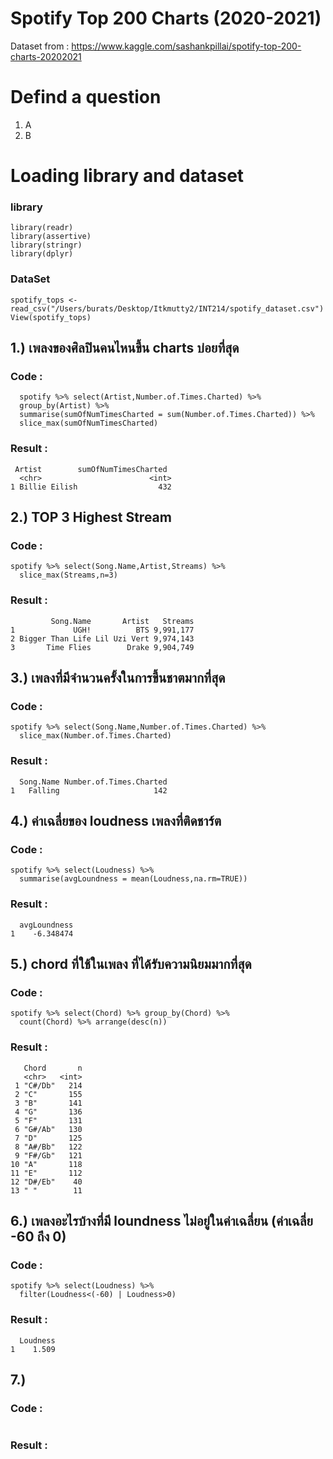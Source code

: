 # Spotify Top 200 Charts (2020-2021)

Dataset from : https://www.kaggle.com/sashankpillai/spotify-top-200-charts-20202021

# Defind a question
1. A
2. B

# Loading library and dataset

### library
```{R}
library(readr)
library(assertive)
library(stringr)
library(dplyr)
```
### DataSet
```{R}
spotify_tops <- read_csv("/Users/burats/Desktop/Itkmutty2/INT214/spotify_dataset.csv")
View(spotify_tops)
```

## 1.) เพลงของศิลปินคนไหนขึ้น charts บ่อยที่สุด
### Code : 
```{R}
  spotify %>% select(Artist,Number.of.Times.Charted) %>% 
  group_by(Artist) %>% 
  summarise(sumOfNumTimesCharted = sum(Number.of.Times.Charted)) %>%
  slice_max(sumOfNumTimesCharted)
```
### Result :
```{R}
 Artist        sumOfNumTimesCharted
  <chr>                        <int>
1 Billie Eilish                  432
```

## 2.) TOP 3 Highest Stream
### Code : 
```{R}
spotify %>% select(Song.Name,Artist,Streams) %>%
  slice_max(Streams,n=3)
```
### Result :
```{R}
         Song.Name       Artist   Streams
1             UGH!          BTS 9,991,177
2 Bigger Than Life Lil Uzi Vert 9,974,143
3       Time Flies        Drake 9,904,749
```
## 3.) เพลงที่มีจำนวนครั้งในการขึ้นชาตมากที่สุด
### Code : 
```{R}
spotify %>% select(Song.Name,Number.of.Times.Charted) %>%
  slice_max(Number.of.Times.Charted)
```
### Result :
```{R}
  Song.Name Number.of.Times.Charted
1   Falling                     142      
```
## 4.) ค่าเฉลี่ยของ loudness เพลงที่ติดชาร์ต
### Code : 
```{R}
spotify %>% select(Loudness) %>%
  summarise(avgLoundness = mean(Loudness,na.rm=TRUE))
```
### Result :
```{R}
  avgLoundness
1    -6.348474        
```
## 5.) chord ที่ใช้ในเพลง ที่ได้รับความนิยมมากที่สุด
### Code : 
```{R}
spotify %>% select(Chord) %>% group_by(Chord) %>%
  count(Chord) %>% arrange(desc(n))
```
### Result :
```{R}
   Chord       n
   <chr>   <int>
 1 "C#/Db"   214
 2 "C"       155
 3 "B"       141
 4 "G"       136
 5 "F"       131
 6 "G#/Ab"   130
 7 "D"       125
 8 "A#/Bb"   122
 9 "F#/Gb"   121
10 "A"       118
11 "E"       112
12 "D#/Eb"    40
13 " "        11        
```
## 6.) เพลงอะไรบ้างที่มี loundness ไม่อยู่ในค่าเฉลี่ยน (ค่าเฉลี่ย -60 ถึง 0)
### Code : 
```{R}
spotify %>% select(Loudness) %>% 
  filter(Loudness<(-60) | Loudness>0)
```
### Result :
```{R}
  Loudness
1    1.509      
```

## 7.) 
### Code : 
```{R}

```
### Result :
```{R}
      
```
